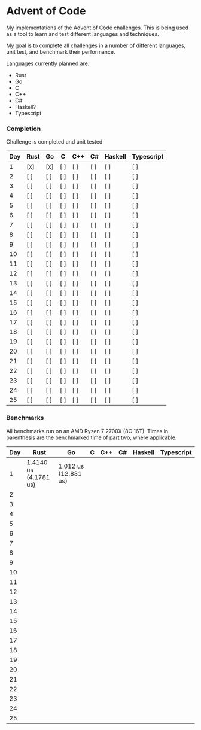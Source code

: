 # Advent of Code

My implementations of the Advent of Code challenges.
This is being used as a tool to learn and test different languages and techniques.

My goal is to complete all challenges in a number of different languages, unit test, and benchmark their performance.

Languages currently planned are:
 * Rust
 * Go
 * C
 * C++
 * C#
 * Haskell?
 * Typescript

### Completion
Challenge is completed and unit tested

Day | Rust | Go | C | C++ | C# | Haskell | Typescript
---|---|---|---|---|---|---|---
1 |[x]|[x]|[ ]|[ ]|[ ]|[ ]|[ ]
2 |[ ]|[ ]|[ ]|[ ]|[ ]|[ ]|[ ]
3 |[ ]|[ ]|[ ]|[ ]|[ ]|[ ]|[ ]
4 |[ ]|[ ]|[ ]|[ ]|[ ]|[ ]|[ ]
5 |[ ]|[ ]|[ ]|[ ]|[ ]|[ ]|[ ]
6 |[ ]|[ ]|[ ]|[ ]|[ ]|[ ]|[ ]
7 |[ ]|[ ]|[ ]|[ ]|[ ]|[ ]|[ ]
8 |[ ]|[ ]|[ ]|[ ]|[ ]|[ ]|[ ]
9 |[ ]|[ ]|[ ]|[ ]|[ ]|[ ]|[ ]
10 |[ ]|[ ]|[ ]|[ ]|[ ]|[ ]|[ ]
11 |[ ]|[ ]|[ ]|[ ]|[ ]|[ ]|[ ]
12 |[ ]|[ ]|[ ]|[ ]|[ ]|[ ]|[ ]
13 |[ ]|[ ]|[ ]|[ ]|[ ]|[ ]|[ ]
14 |[ ]|[ ]|[ ]|[ ]|[ ]|[ ]|[ ]
15 |[ ]|[ ]|[ ]|[ ]|[ ]|[ ]|[ ]
16 |[ ]|[ ]|[ ]|[ ]|[ ]|[ ]|[ ]
17 |[ ]|[ ]|[ ]|[ ]|[ ]|[ ]|[ ]
18 |[ ]|[ ]|[ ]|[ ]|[ ]|[ ]|[ ]
19 |[ ]|[ ]|[ ]|[ ]|[ ]|[ ]|[ ]
20 |[ ]|[ ]|[ ]|[ ]|[ ]|[ ]|[ ]
21 |[ ]|[ ]|[ ]|[ ]|[ ]|[ ]|[ ]
22 |[ ]|[ ]|[ ]|[ ]|[ ]|[ ]|[ ]
23 |[ ]|[ ]|[ ]|[ ]|[ ]|[ ]|[ ]
24 |[ ]|[ ]|[ ]|[ ]|[ ]|[ ]|[ ]
25 |[ ]|[ ]|[ ]|[ ]|[ ]|[ ]|[ ]

### Benchmarks
All benchmarks run on an AMD Ryzen 7 2700X (8C 16T).
Times in parenthesis are the benchmarked time of part two, where applicable.

Day | Rust | Go | C | C++ | C# | Haskell | Typescript
---|---|---|---|---|---|---|---
1 | 1.4140 us (4.1781 us) | 1.012 us (12.831 us) | | | | |
2 | | | | | | |
3 | | | | | | |
4 | | | | | | |
5 | | | | | | |
6 | | | | | | |
7 | | | | | | |
8 | | | | | | |
9 | | | | | | |
10 | | | | | | |
11 | | | | | | |
12 | | | | | | |
13 | | | | | | |
14 | | | | | | |
15 | | | | | | |
16 | | | | | | |
17 | | | | | | |
18 | | | | | | |
19 | | | | | | |
20 | | | | | | |
21 | | | | | | |
22 | | | | | | |
23 | | | | | | |
24 | | | | | | |
25 | | | | | | |
